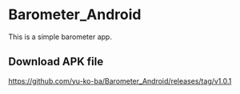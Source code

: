 # Barometer_Android

This is a simple barometer app.

## Download APK file
https://github.com/yu-ko-ba/Barometer_Android/releases/tag/v1.0.1

